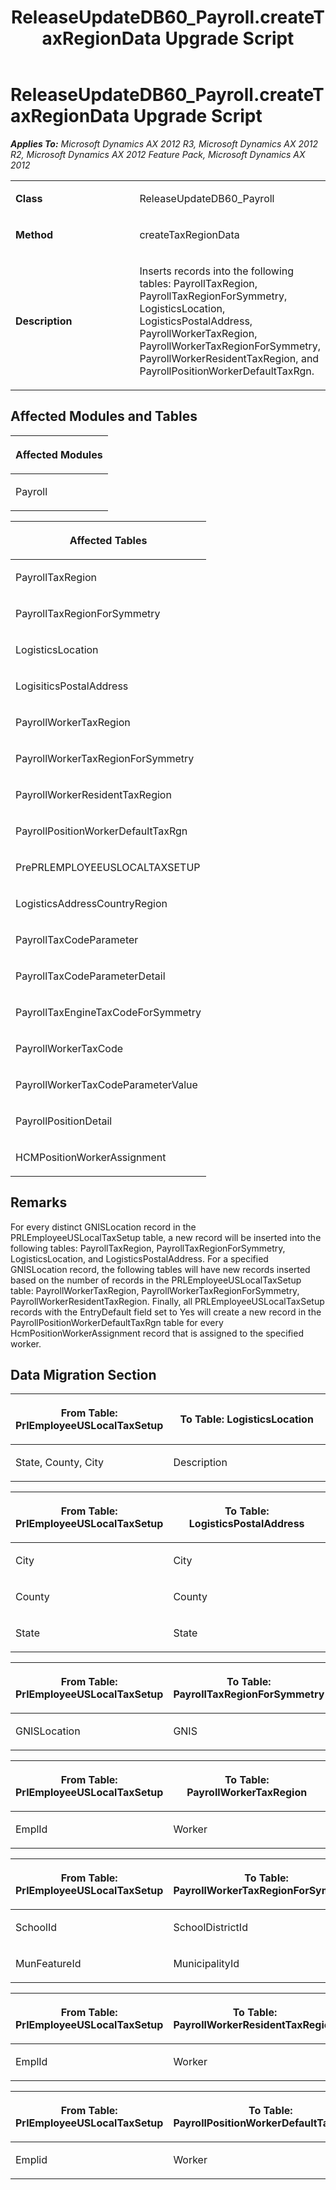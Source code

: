 ﻿---
title: ReleaseUpdateDB60_Payroll.createTaxRegionData Upgrade Script
TOCTitle: ReleaseUpdateDB60_Payroll.createTaxRegionData Upgrade Script
ms:assetid: 2d8a286c-3140-d680-5a09-417341992e68
ms:mtpsurl: https://msdn.microsoft.com/en-us/library/JJ735996(v=AX.60)
ms:contentKeyID: 49707413
ms.date: 05/18/2015
mtps_version: v=AX.60
---

# ReleaseUpdateDB60\_Payroll.createTaxRegionData Upgrade Script 


_**Applies To:** Microsoft Dynamics AX 2012 R3, Microsoft Dynamics AX 2012 R2, Microsoft Dynamics AX 2012 Feature Pack, Microsoft Dynamics AX 2012_

<table>
<colgroup>
<col style="width: 50%" />
<col style="width: 50%" />
</colgroup>
<tbody>
<tr class="odd">
<td><p><strong>Class</strong></p></td>
<td><p>ReleaseUpdateDB60_Payroll</p></td>
</tr>
<tr class="even">
<td><p><strong>Method</strong></p></td>
<td><p>createTaxRegionData</p></td>
</tr>
<tr class="odd">
<td><p><strong>Description</strong></p></td>
<td><p>Inserts records into the following tables: PayrollTaxRegion, PayrollTaxRegionForSymmetry, LogisticsLocation, LogisticsPostalAddress, PayrollWorkerTaxRegion, PayrollWorkerTaxRegionForSymmetry, PayrollWorkerResidentTaxRegion, and PayrollPositionWorkerDefaultTaxRgn.</p></td>
</tr>
</tbody>
</table>


## Affected Modules and Tables

<table>
<colgroup>
<col style="width: 100%" />
</colgroup>
<thead>
<tr class="header">
<th><p>Affected Modules</p></th>
</tr>
</thead>
<tbody>
<tr class="odd">
<td><p>Payroll</p></td>
</tr>
</tbody>
</table>


<table>
<colgroup>
<col style="width: 100%" />
</colgroup>
<thead>
<tr class="header">
<th><p>Affected Tables</p></th>
</tr>
</thead>
<tbody>
<tr class="odd">
<td><p>PayrollTaxRegion</p></td>
</tr>
<tr class="even">
<td><p>PayrollTaxRegionForSymmetry</p></td>
</tr>
<tr class="odd">
<td><p>LogisticsLocation</p></td>
</tr>
<tr class="even">
<td><p>LogisiticsPostalAddress</p></td>
</tr>
<tr class="odd">
<td><p>PayrollWorkerTaxRegion</p></td>
</tr>
<tr class="even">
<td><p>PayrollWorkerTaxRegionForSymmetry</p></td>
</tr>
<tr class="odd">
<td><p>PayrollWorkerResidentTaxRegion</p></td>
</tr>
<tr class="even">
<td><p>PayrollPositionWorkerDefaultTaxRgn</p></td>
</tr>
<tr class="odd">
<td><p>PrePRLEMPLOYEEUSLOCALTAXSETUP</p></td>
</tr>
<tr class="even">
<td><p>LogisticsAddressCountryRegion</p></td>
</tr>
<tr class="odd">
<td><p>PayrollTaxCodeParameter</p></td>
</tr>
<tr class="even">
<td><p>PayrollTaxCodeParameterDetail</p></td>
</tr>
<tr class="odd">
<td><p>PayrollTaxEngineTaxCodeForSymmetry</p></td>
</tr>
<tr class="even">
<td><p>PayrollWorkerTaxCode</p></td>
</tr>
<tr class="odd">
<td><p>PayrollWorkerTaxCodeParameterValue</p></td>
</tr>
<tr class="even">
<td><p>PayrollPositionDetail</p></td>
</tr>
<tr class="odd">
<td><p>HCMPositionWorkerAssignment</p></td>
</tr>
</tbody>
</table>


## Remarks

For every distinct GNISLocation record in the PRLEmployeeUSLocalTaxSetup table, a new record will be inserted into the following tables: PayrollTaxRegion, PayrollTaxRegionForSymmetry, LogisticsLocation, and LogisticsPostalAddress. For a specified GNISLocation record, the following tables will have new records inserted based on the number of records in the PRLEmployeeUSLocalTaxSetup table: PayrollWorkerTaxRegion, PayrollWorkerTaxRegionForSymmetry, PayrollWorkerResidentTaxRegion. Finally, all PRLEmployeeUSLocalTaxSetup records with the EntryDefault field set to Yes will create a new record in the PayrollPositionWorkerDefaultTaxRgn table for every HcmPositionWorkerAssignment record that is assigned to the specified worker.

## Data Migration Section

<table>
<colgroup>
<col style="width: 50%" />
<col style="width: 50%" />
</colgroup>
<thead>
<tr class="header">
<th><p>From Table: PrlEmployeeUSLocalTaxSetup</p></th>
<th><p>To Table: LogisticsLocation</p></th>
</tr>
</thead>
<tbody>
<tr class="odd">
<td><p>State, County, City</p></td>
<td><p>Description</p></td>
</tr>
</tbody>
</table>


<table>
<colgroup>
<col style="width: 50%" />
<col style="width: 50%" />
</colgroup>
<thead>
<tr class="header">
<th><p>From Table: PrlEmployeeUSLocalTaxSetup</p></th>
<th><p>To Table: LogisticsPostalAddress</p></th>
</tr>
</thead>
<tbody>
<tr class="odd">
<td><p>City</p></td>
<td><p>City</p></td>
</tr>
<tr class="even">
<td><p>County</p></td>
<td><p>County</p></td>
</tr>
<tr class="odd">
<td><p>State</p></td>
<td><p>State</p></td>
</tr>
</tbody>
</table>


<table>
<colgroup>
<col style="width: 50%" />
<col style="width: 50%" />
</colgroup>
<thead>
<tr class="header">
<th><p>From Table: PrlEmployeeUSLocalTaxSetup</p></th>
<th><p>To Table: PayrollTaxRegionForSymmetry</p></th>
</tr>
</thead>
<tbody>
<tr class="odd">
<td><p>GNISLocation</p></td>
<td><p>GNIS</p></td>
</tr>
</tbody>
</table>


<table>
<colgroup>
<col style="width: 50%" />
<col style="width: 50%" />
</colgroup>
<thead>
<tr class="header">
<th><p>From Table: PrlEmployeeUSLocalTaxSetup</p></th>
<th><p>To Table: PayrollWorkerTaxRegion</p></th>
</tr>
</thead>
<tbody>
<tr class="odd">
<td><p>EmplId</p></td>
<td><p>Worker</p></td>
</tr>
</tbody>
</table>


<table>
<colgroup>
<col style="width: 50%" />
<col style="width: 50%" />
</colgroup>
<thead>
<tr class="header">
<th><p>From Table: PrlEmployeeUSLocalTaxSetup</p></th>
<th><p>To Table: PayrollWorkerTaxRegionForSymmetry</p></th>
</tr>
</thead>
<tbody>
<tr class="odd">
<td><p>SchoolId</p></td>
<td><p>SchoolDistrictId</p></td>
</tr>
<tr class="even">
<td><p>MunFeatureId</p></td>
<td><p>MunicipalityId</p></td>
</tr>
</tbody>
</table>


<table>
<colgroup>
<col style="width: 50%" />
<col style="width: 50%" />
</colgroup>
<thead>
<tr class="header">
<th><p>From Table: PrlEmployeeUSLocalTaxSetup</p></th>
<th><p>To Table: PayrollWorkerResidentTaxRegion</p></th>
</tr>
</thead>
<tbody>
<tr class="odd">
<td><p>EmplId</p></td>
<td><p>Worker</p></td>
</tr>
</tbody>
</table>


<table>
<colgroup>
<col style="width: 50%" />
<col style="width: 50%" />
</colgroup>
<thead>
<tr class="header">
<th><p>From Table: PrlEmployeeUSLocalTaxSetup</p></th>
<th><p>To Table: PayrollPositionWorkerDefaultTaxRegion</p></th>
</tr>
</thead>
<tbody>
<tr class="odd">
<td><p>Emplid</p></td>
<td><p>Worker</p></td>
</tr>
</tbody>
</table>

  


